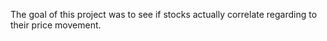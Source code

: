 The goal of this project was to see if stocks actually correlate regarding to their price movement.
